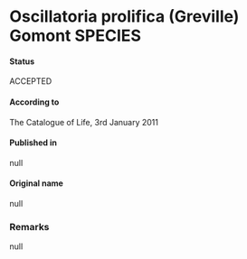 # Oscillatoria prolifica (Greville) Gomont SPECIES

#### Status
ACCEPTED

#### According to
The Catalogue of Life, 3rd January 2011

#### Published in
null

#### Original name
null

### Remarks
null